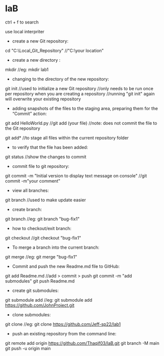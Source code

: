# laB

ctrl + f to search

use local interpriter

- create a new Git repository:

cd "C:\Local_Git_Repository"		//"C:\your location"


- create a new directory :

mkdir <name of new directory for new Git repository>		//eg: mkdir lab1


- changing to the directory of the new repository:

git init		//used to initialize a new Git repository
			//only needs to be run once per repository when you are creating a repository
			//running "git init" again will overwrite your existing repository


- adding snapshots of the files to the staging area, preparing them for the “Commit” action:

git add HelloWorld.py		//git add (your file)
				//note: does not commit the file to the Git repository

git add*			//to  stage all files within the current repository folder


- to verify that the file has been added:

git status		//show the changes to commit


- commit file to git repository:

git commit -m "Initial version to display text message on console"		//git commit -m"your comment"


- view all branches:

git branch				//used to make update easier


- create branch:

git branch <new branch name>		//eg: git branch "bug-fix1"


- how to checkout/exit branch:

git checkout <branch name>		//git checkout "bug-fix1"

- To merge a branch into the current branch:

git merge <branch to be merged>		//eg: git merge "bug-fix1"

- Commit and push the new Readme.md file to GitHub:

git add Readme.md			//add > commit > push
git commit -m "add submodules"
git push Readme.md


- create git submodules:

git submodule add <Git submodule repository URL>	//eg: git submodule add https://github.com/JohnProject.git


- clone submodules:

git clone <URL of repository to clone>			//eg: git clone https://github.com/Jeff-sp22/lab1

- push an existing repository from the command line:

git remote add origin https://github.com/Thaqif03/laB.git
git branch -M main
git push -u origin main

